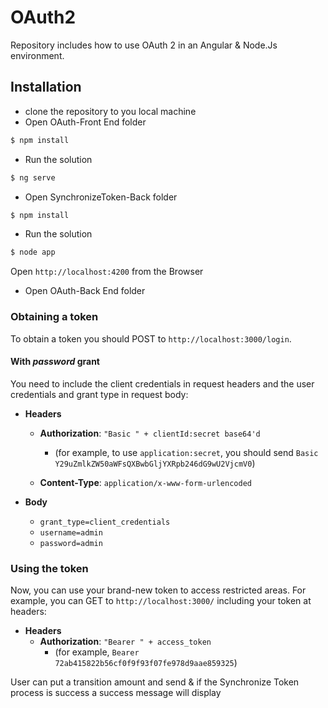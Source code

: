 # OAuth2
Repository includes how to use OAuth 2 in an Angular & Node.Js environment.
## Installation
* clone the repository to you local machine
* Open OAuth-Front End folder
```sh
$ npm install
```
* Run the solution
```sh
$ ng serve
```
* Open SynchronizeToken-Back folder
```sh
$ npm install
```
* Run the solution
```sh
$ node app
```
Open `http://localhost:4200` from the Browser


* Open OAuth-Back End folder

### Obtaining a token

To obtain a token you should POST to `http://localhost:3000/login`.

#### With *password* grant

You need to include the client credentials in request headers and the user credentials and grant type in request body:

* **Headers**
	* **Authorization**: `"Basic " + clientId:secret base64'd`
		* (for example, to use `application:secret`, you should send `Basic Y29uZmlkZW50aWFsQXBwbGljYXRpb246dG9wU2VjcmV0`)

	* **Content-Type**: `application/x-www-form-urlencoded`

* **Body**
	* `grant_type=client_credentials`
	* `username=admin`
	* `password=admin`


### Using the token

Now, you can use your brand-new token to access restricted areas. For example, you can GET to `http://localhost:3000/` including your token at headers:

* **Headers**
	* **Authorization**: `"Bearer " + access_token`
		* (for example, `Bearer 72ab415822b56cf0f9f93f07fe978d9aae859325`)

User can put a transition amount and send & if the Synchronize Token process is success a success message will display
